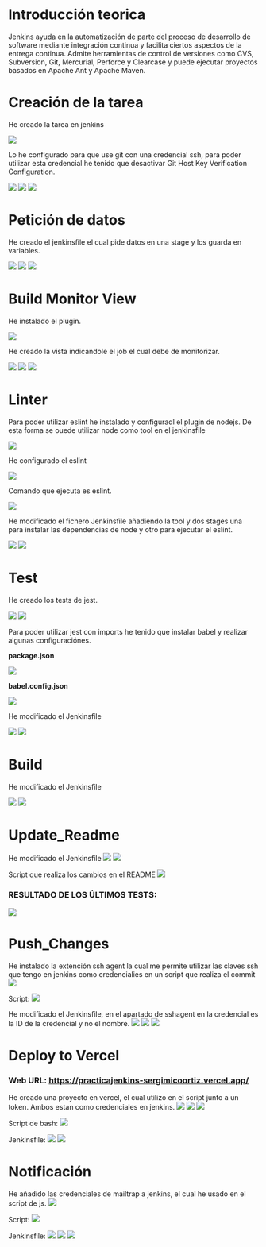 # Introducción teorica

Jenkins ayuda en la automatización de parte del proceso de desarrollo de software mediante integración continua y facilita ciertos aspectos de la entrega continua. Admite herramientas de control de versiones como CVS, Subversion, Git, Mercurial, Perforce y Clearcase y puede ejecutar proyectos basados en Apache Ant y Apache Maven.
# Creación de la tarea

He creado la tarea en jenkins

<img src='./img/Screenshot_20230203_175009.png' />

Lo he configurado para que use git con una credencial ssh, para poder utilizar esta credencial he tenido que desactivar Git Host Key Verification Configuration.

<img src='./img/Screenshot_20230203_175058.png' />
<img src='./img/Screenshot_20230203_175752.png' />
<img src='./img/Screenshot_20230203_180015.png' />

# Petición de datos

He creado el jenkinsfile el cual pide datos en una stage y los guarda en variables.

<img src='./img/Screenshot_20230203_182716.png' />
<img src='./img/Screenshot_20230203_175557.png' />
<img src='./img/Screenshot_20230203_175705.png' />

# Build Monitor View

He instalado el plugin.

<img src='./img/Screenshot_20230203_182953.png' />

He creado la vista indicandole el job el cual debe de monitorizar.

<img src='./img/Screenshot_20230203_183455.png' />
<img src='./img/Screenshot_20230203_183523.png' />
<img src='./img/Screenshot_20230203_183542.png' />

# Linter

Para poder utilizar eslint he instalado y configuradl el plugin de nodejs. De esta forma se ouede utilizar node como tool en el jenkinsfile

<img src='./img/Screenshot_20230203_184105.png' />

He configurado el eslint

<img src='./img/Screenshot_20230203_183824.png' />

Comando que ejecuta es eslint.

<img src='./img/Screenshot_20230203_183844.png' />

He modificado el fichero Jenkinsfile añadiendo la tool y dos stages una para instalar las dependencias de node y otro para ejecutar el eslint.

<img src='./img/Screenshot_20230203_184440.png' />
<img src='./img/Screenshot_20230203_184426.png' />

# Test

He creado los tests de jest.

<img src='./img/Captura de pantalla 2023-02-04 150535.png' />
<img src='./img/Captura de pantalla 2023-02-04 150549.png' />

Para poder utilizar jest con imports he tenido que instalar babel y realizar algunas configuraciónes.

**package.json**

<img src='./img/Captura de pantalla 2023-02-04 150851.png' />

**babel.config.json**

<img src='./img/Captura de pantalla 2023-02-04 150900.png' />

He modificado el Jenkinsfile

<img src='./img/Screenshot_20230203_185451.png' />
<img src='./img/Captura de pantalla 2023-02-04 151443.png' />

# Build

He modificado el Jenkinsfile

<img src='./img/Captura de pantalla 2023-02-04 152015.png' />
<img src='./img/Captura de pantalla 2023-02-04 152155.png' />

# Update_Readme

He modificado el Jenkinsfile
<img src='./img/Captura de pantalla 2023-02-04 163615.png' />
<img src='./img/Captura de pantalla 2023-02-04 163505.png' />

Script que realiza los cambios en el README
<img src='./img/Captura de pantalla 2023-02-04 164016.png' />

### RESULTADO DE LOS ÚLTIMOS TESTS:
<img src='https://img.shields.io/badge/tested%20with-Jest-04C38E.svgs' />


# Push_Changes

He instalado la extención ssh agent la cual me permite utilizar las claves ssh que tengo en jenkins como credencialies en un script que realiza el commit
<img src='./img/Screenshot_20230206_195408.png' />

Script:
<img src='./img/Screenshot_20230206_195418.png' />

He modificado el Jenkinsfile, en el apartado de sshagent en la credencial es la ID de la credencial y no el nombre.
<img src='./img/Screenshot_20230206_195433.png' />
<img src='./img/Screenshot_20230206_195655.png' />
<img src='./img/Screenshot_20230206_200100.png' />

# Deploy to Vercel

### Web URL: https://practicajenkins-sergimicoortiz.vercel.app/  

He creado una proyecto en vercel, el cual utilizo en el script junto a un token. Ambos estan como credenciales en jenkins.
<img src='./img/Screenshot_20230207_193442.png' />
<img src='./img/Screenshot_20230207_191356.png' />
<img src='./img/Screenshot_20230207_191434.png' />

Script de bash:
<img src='./img/Screenshot_20230207_193238.png' />

Jenkinsfile:
<img src='./img/Screenshot_20230207_193317.png' />
<img src='./img/Screenshot_20230207_193219.png' />

# Notificación

He añadido las credenciales de mailtrap a jenkins, el cual he usado en el script de js.
<img src='./img/Screenshot_20230207_194742.png' />

Script:
<img src='./img/carbon.png' />

Jenkinsfile:
<img src='./img/Screenshot_20230207_195600.png' />
<img src='./img/Screenshot_20230207_195918.png' />
<img src='./img/Screenshot_20230207_195932.png' />